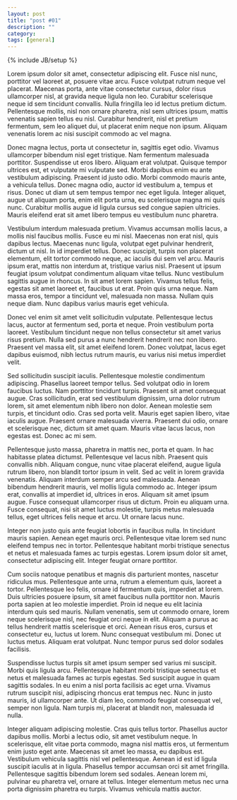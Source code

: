 ```yaml
---
layout: post
title: "post #01"
description: ""
category: 
tags: [general]
---
```

{% include JB/setup %}

Lorem ipsum dolor sit amet, consectetur adipiscing elit. Fusce nisl nunc, porttitor vel laoreet at, posuere vitae arcu. Fusce volutpat rutrum neque vel placerat. Maecenas porta, ante vitae consectetur cursus, dolor risus ullamcorper nisl, at gravida neque ligula non leo. Curabitur scelerisque neque id sem tincidunt convallis. Nulla fringilla leo id lectus pretium dictum. Pellentesque mollis, nisl non ornare pharetra, nisl sem ultrices ipsum, mattis venenatis sapien tellus eu nisl. Curabitur hendrerit, nisl et pretium fermentum, sem leo aliquet dui, ut placerat enim neque non ipsum. Aliquam venenatis lorem ac nisi suscipit commodo ac vel magna.

Donec magna lectus, porta ut consectetur in, sagittis eget odio. Vivamus ullamcorper bibendum nisl eget tristique. Nam fermentum malesuada porttitor. Suspendisse ut eros libero. Aliquam erat volutpat. Quisque tempor ultrices est, et vulputate mi vulputate sed. Morbi dapibus enim eu ante vestibulum adipiscing. Praesent id justo odio. Morbi commodo mauris ante, a vehicula tellus. Donec magna odio, auctor id vestibulum a, tempus et risus. Donec ut diam ut sem tempus tempor nec eget ligula. Integer aliquet, augue ut aliquam porta, enim elit porta urna, eu scelerisque magna mi quis nunc. Curabitur mollis augue id ligula cursus sed congue sapien ultricies. Mauris eleifend erat sit amet libero tempus eu vestibulum nunc pharetra.

Vestibulum interdum malesuada pretium. Vivamus accumsan mollis lacus, a mollis nisl faucibus mollis. Fusce eu mi nisl. Maecenas non erat nisl, quis dapibus lectus. Maecenas nunc ligula, volutpat eget pulvinar hendrerit, dictum ut nisl. In id imperdiet tellus. Donec suscipit, turpis non placerat elementum, elit tortor commodo neque, ac iaculis dui sem vel arcu. Mauris ipsum erat, mattis non interdum at, tristique varius nisl. Praesent ut ipsum feugiat ipsum volutpat condimentum aliquam vitae tellus. Nunc vestibulum sagittis augue in rhoncus. In sit amet lorem sapien. Vivamus tellus felis, egestas sit amet laoreet et, faucibus ut erat. Proin quis urna neque. Nam massa eros, tempor a tincidunt vel, malesuada non massa. Nullam quis neque diam. Nunc dapibus varius mauris eget vehicula.

Donec vel enim sit amet velit sollicitudin vulputate. Pellentesque lectus lacus, auctor at fermentum sed, porta et neque. Proin vestibulum porta laoreet. Vestibulum tincidunt neque non tellus consectetur sit amet varius risus pretium. Nulla sed purus a nunc hendrerit hendrerit nec non libero. Praesent vel massa elit, sit amet eleifend lorem. Donec volutpat, lacus eget dapibus euismod, nibh lectus rutrum mauris, eu varius nisi metus imperdiet velit.

Sed sollicitudin suscipit iaculis. Pellentesque molestie condimentum adipiscing. Phasellus laoreet tempor tellus. Sed volutpat odio in lorem faucibus luctus. Nam porttitor tincidunt turpis. Praesent sit amet consequat augue. Cras sollicitudin, erat sed vestibulum dignissim, urna dolor rutrum lorem, sit amet elementum nibh libero non dolor. Aenean molestie sem turpis, et tincidunt odio. Cras sed porta velit. Mauris eget sapien libero, vitae iaculis augue. Praesent ornare malesuada viverra. Praesent dui odio, ornare et scelerisque nec, dictum sit amet quam. Mauris vitae lacus lacus, non egestas est. Donec ac mi sem.

Pellentesque justo massa, pharetra in mattis nec, porta et quam. In hac habitasse platea dictumst. Pellentesque vel lacus nibh. Praesent quis convallis nibh. Aliquam congue, nunc vitae placerat eleifend, augue ligula rutrum libero, non blandit tortor ipsum in velit. Sed ac velit in lorem gravida venenatis. Aliquam interdum semper arcu sed malesuada. Aenean bibendum hendrerit mauris, vel mollis ligula commodo ac. Integer ipsum erat, convallis at imperdiet id, ultrices in eros. Aliquam sit amet ipsum augue. Fusce consequat ullamcorper risus ut dictum. Proin eu aliquam urna. Fusce consequat, nisi sit amet luctus molestie, turpis metus malesuada tellus, eget ultrices felis neque et arcu. Ut ornare lacus nunc.

Integer non justo quis ante feugiat lobortis in faucibus nulla. In tincidunt mauris sapien. Aenean eget mauris orci. Pellentesque vitae lorem sed nunc eleifend tempus nec in tortor. Pellentesque habitant morbi tristique senectus et netus et malesuada fames ac turpis egestas. Lorem ipsum dolor sit amet, consectetur adipiscing elit. Integer feugiat ornare porttitor.

Cum sociis natoque penatibus et magnis dis parturient montes, nascetur ridiculus mus. Pellentesque ante urna, rutrum a elementum quis, laoreet a tortor. Pellentesque leo felis, ornare id fermentum quis, imperdiet at lorem. Duis ultricies posuere ipsum, sit amet faucibus nulla porttitor non. Mauris porta sapien at leo molestie imperdiet. Proin id neque eu elit lacinia interdum quis sed mauris. Nullam venenatis, sem ut commodo ornare, lorem neque scelerisque nisl, nec feugiat orci neque in elit. Aliquam a purus ac tellus hendrerit mattis scelerisque et orci. Aenean risus eros, cursus et consectetur eu, luctus ut lorem. Nunc consequat vestibulum mi. Donec ut luctus metus. Aliquam erat volutpat. Nunc tempor purus sed dolor sodales facilisis.

Suspendisse luctus turpis sit amet ipsum semper sed varius mi suscipit. Morbi quis ligula arcu. Pellentesque habitant morbi tristique senectus et netus et malesuada fames ac turpis egestas. Sed suscipit augue in quam sagittis sodales. In eu enim a nisl porta facilisis ac eget urna. Vivamus rutrum suscipit nisi, adipiscing rhoncus erat tempus nec. Nunc in justo mauris, id ullamcorper ante. Ut diam leo, commodo feugiat consequat vel, semper non ligula. Nam turpis mi, placerat at blandit non, malesuada id nulla.

Integer aliquam adipiscing molestie. Cras quis tellus tortor. Phasellus auctor dapibus mollis. Morbi a lectus odio, sit amet vestibulum neque. In scelerisque, elit vitae porta commodo, magna nisl mattis eros, ut fermentum enim justo eget ante. Maecenas sit amet leo massa, eu dapibus est. Vestibulum vehicula sagittis nisl vel pellentesque. Aenean id est id ligula suscipit iaculis at in ligula. Phasellus tempor accumsan orci sit amet fringilla. Pellentesque sagittis bibendum lorem sed sodales. Aenean lorem mi, pulvinar eu pharetra vel, ornare at tellus. Integer elementum metus nec urna porta dignissim pharetra eu turpis. Vivamus vehicula mattis auctor. 